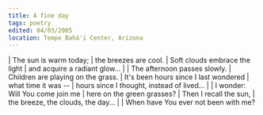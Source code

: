 ```yaml
---
title: A fine day
tags: poetry
edited: 04/03/2005
location: Tempe Bahá'í Center, Arizona
---
```


| The sun is warm today;
| the breezes are cool.
| Soft clouds embrace the light
| and acquire a radiant glow...
|
| The afternoon passes slowly.
| Children are playing on the grass.
| It's been hours since I last wondered
|   what time it was --
| hours since I thought, instead of lived...
|
| I wonder: Will You come join me
| here on the green grasses?
| Then I recall the sun,
| the breeze, the clouds, the day...
|
| When have You ever not been with me?
